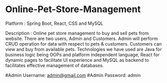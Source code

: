 # Online-Pet-Store-Management

Platform : Spring Boot, React, CSS and MySQL

Description : Online pet store management to buy and sell pets from website. There are two users, Admin and Customers. Admin will perform CRUD operation for data with respect to pets & customers. Customers can view and buy from available pets. Technologies we have used are Java for business logic being OOPs and platform independent language, React for dynamic pages to facilitate UI experience and MySQL as backend to facilitates effective management of databases.

#Admin Username: admin@gmail.com
#Admin Password: admin
